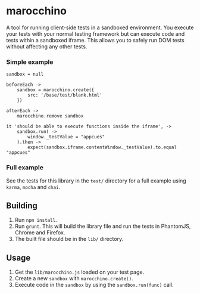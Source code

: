 # marocchino
A tool for running client-side tests in a sandboxed environment. You execute your tests with your normal testing framework but can execute code and tests within a sandboxed iframe. This allows you to safely run DOM tests without affecting any other tests.

### Simple example
```
sandbox = null

beforeEach ->
    sandbox = marocchino.create({
        src: '/base/test/blank.html'
    })

afterEach ->
    marocchino.remove sandbox

it 'should be able to execute functions inside the iframe', ->
    sandbox.run( ->
        window._testValue = "appcues"
    ).then ->
        expect(sandbox.iframe.contentWindow._testValue).to.equal "appcues"
```
### Full example
See the tests for this library in the `test/` directory for a full example using `karma`, `mocha` and `chai`.

## Building
1. Run `npm install`.
2. Run `grunt`. This will build the library file and run the tests in PhantomJS, Chrome and Firefox.
3. The built file should be in the `lib/` directory.

## Usage
1. Get the `lib/marocchino.js` loaded on your test page.
2. Create a new `sandbox` with `marocchino.create()`.
3. Execute code in the `sandbox` by using the `sandbox.run(func)` call.
